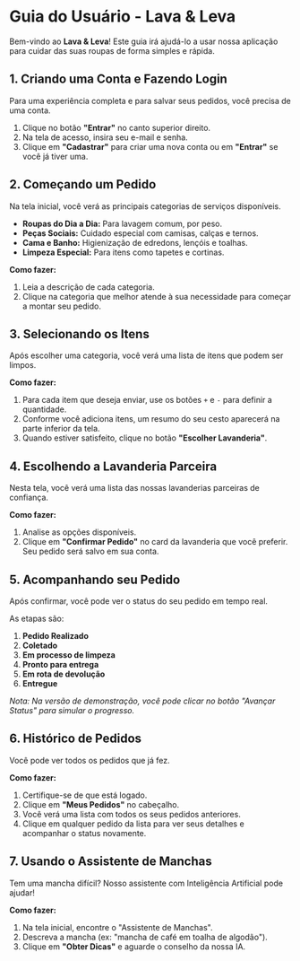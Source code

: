
# Guia do Usuário - Lava & Leva

Bem-vindo ao **Lava & Leva**! Este guia irá ajudá-lo a usar nossa aplicação para cuidar das suas roupas de forma simples e rápida.

## 1. Criando uma Conta e Fazendo Login

Para uma experiência completa e para salvar seus pedidos, você precisa de uma conta.
1.  Clique no botão **"Entrar"** no canto superior direito.
2.  Na tela de acesso, insira seu e-mail e senha.
3.  Clique em **"Cadastrar"** para criar uma nova conta ou em **"Entrar"** se você já tiver uma.

## 2. Começando um Pedido

Na tela inicial, você verá as principais categorias de serviços disponíveis.

- **Roupas do Dia a Dia:** Para lavagem comum, por peso.
- **Peças Sociais:** Cuidado especial com camisas, calças e ternos.
- **Cama e Banho:** Higienização de edredons, lençóis e toalhas.
- **Limpeza Especial:** Para itens como tapetes e cortinas.

**Como fazer:**
1.  Leia a descrição de cada categoria.
2.  Clique na categoria que melhor atende à sua necessidade para começar a montar seu pedido.

## 3. Selecionando os Itens

Após escolher uma categoria, você verá uma lista de itens que podem ser limpos.

**Como fazer:**
1.  Para cada item que deseja enviar, use os botões `+` e `-` para definir a quantidade.
2.  Conforme você adiciona itens, um resumo do seu cesto aparecerá na parte inferior da tela.
3.  Quando estiver satisfeito, clique no botão **"Escolher Lavanderia"**.

## 4. Escolhendo a Lavanderia Parceira

Nesta tela, você verá uma lista das nossas lavanderias parceiras de confiança.

**Como fazer:**
1.  Analise as opções disponíveis.
2.  Clique em **"Confirmar Pedido"** no card da lavanderia que você preferir. Seu pedido será salvo em sua conta.

## 5. Acompanhando seu Pedido

Após confirmar, você pode ver o status do seu pedido em tempo real.

As etapas são:
1.  **Pedido Realizado**
2.  **Coletado**
3.  **Em processo de limpeza**
4.  **Pronto para entrega**
5.  **Em rota de devolução**
6.  **Entregue**

*Nota: Na versão de demonstração, você pode clicar no botão "Avançar Status" para simular o progresso.*

## 6. Histórico de Pedidos

Você pode ver todos os pedidos que já fez.

**Como fazer:**
1.  Certifique-se de que está logado.
2.  Clique em **"Meus Pedidos"** no cabeçalho.
3.  Você verá uma lista com todos os seus pedidos anteriores.
4.  Clique em qualquer pedido da lista para ver seus detalhes e acompanhar o status novamente.

## 7. Usando o Assistente de Manchas

Tem uma mancha difícil? Nosso assistente com Inteligência Artificial pode ajudar!

**Como fazer:**
1.  Na tela inicial, encontre o "Assistente de Manchas".
2.  Descreva a mancha (ex: "mancha de café em toalha de algodão").
3.  Clique em **"Obter Dicas"** e aguarde o conselho da nossa IA.
